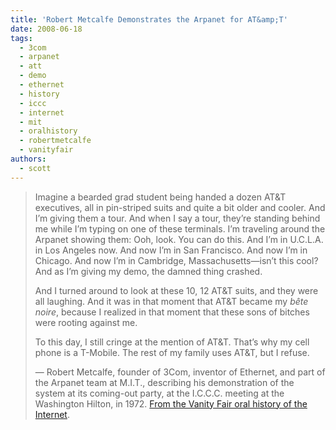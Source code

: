 ```yaml
---
title: 'Robert Metcalfe Demonstrates the Arpanet for AT&amp;T'
date: 2008-06-18
tags:
  - 3com
  - arpanet
  - att
  - demo
  - ethernet
  - history
  - iccc
  - internet
  - mit
  - oralhistory
  - robertmetcalfe
  - vanityfair
authors:
  - scott
---
```


> Imagine a bearded grad student being handed a dozen AT&T executives, all in pin-striped suits and quite a bit older and cooler. And I’m giving them a tour. And when I say a tour, they’re standing behind me while I’m typing on one of these terminals. I’m traveling around the Arpanet showing them: Ooh, look. You can do this. And I’m in U.C.L.A. in Los Angeles now. And now I’m in San Francisco. And now I’m in Chicago. And now I’m in Cambridge, Massachusetts—isn’t this cool? And as I’m giving my demo, the damned thing crashed.
>
> And I turned around to look at these 10, 12 AT&T suits, and they were all laughing. And it was in that moment that AT&T became my _bête noire_, because I realized in that moment that these sons of bitches were rooting against me.
>
> To this day, I still cringe at the mention of AT&T. That’s why my cell phone is a T-Mobile. The rest of my family uses AT&T, but I refuse.
>
> — Robert Metcalfe, founder of 3Com, inventor of Ethernet, and part of the Arpanet team at M.I.T., describing his demonstration of the system at its coming-out party, at the I.C.C.C. meeting at the Washington Hilton, in 1972. [From the Vanity Fair oral history of the Internet](http://www.vanityfair.com/culture/features/2008/07/internet200807?currentPage=all).
